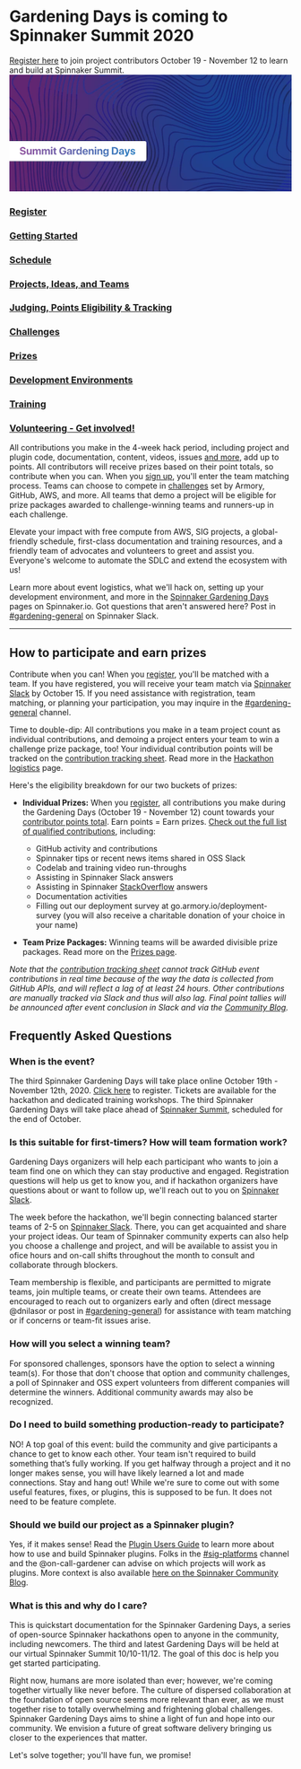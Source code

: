 # Gardening Days is coming to Spinnaker Summit 2020

[Register here](https://events.linuxfoundation.org/spinnaker-summit/register/) to join project contributors October 19 - November 12 to learn and build at Spinnaker Summit. 
![Summit Gardening Days Hero](Summit-Gardening-Banner.png "Summit Gardening")
### [Register](https://events.linuxfoundation.org/spinnaker-summit/register/)
### [Getting Started](getting-started.md)
### [Schedule](schedule.md)
### [Projects, Ideas, and Teams](project-ideas.md)
### [Judging, Points Eligibility & Tracking](points.md)
### [Challenges](challenges.md)
### [Prizes](prizes.md)
### [Development Environments](development-environments.md)
### [Training](training.md)
### [Volunteering - Get involved!](expert-volunteers.md)

All contributions you make in the 4-week hack period, including project and plugin code, documentation, content, videos, issues [and more](https://spinnaker.io/community/gardening/what-to-hack/), add up to points. All contributors will receive prizes based on their point totals, so contribute when you can. When you [sign up](https://events.linuxfoundation.org/spinnaker-summit/register/), you'll enter the team matching process. Teams can choose to compete in [challenges](challenges.md) set by Armory, GitHub, AWS, and more. All teams that demo a project will be eligible for prize packages awarded to challenge-winning teams and runners-up in each challenge. 

Elevate your impact with free compute from AWS, SIG projects, a global-friendly schedule, first-class documentation and training resources, and a friendly team of advocates and volunteers to greet and assist you. Everyone's welcome to automate the SDLC and extend the ecosystem with us!

Learn more about event logistics, what we'll hack on, setting up your development environment, and more in the [Spinnaker Gardening Days](https://www.spinnaker.io/community/gardening/) pages on Spinnaker.io. Got questions that aren't answered here? Post in [#gardening-general](https://spinnakerteam.slack.com/archives/CV4A90DPF) on Spinnaker Slack.



-------------------------

## How to participate and earn prizes

Contribute when you can! When you [register](https://events.linuxfoundation.org/spinnaker-summit/register/), you'll be matched with a team. If you have registered, you will receive your team match via [Spinnaker Slack](http://join.spinnaker.io) by October 15. If you need assistance with registration, team matching, or planning your participation, you may inquire in the [#gardening-general](https://spinnakerteam.slack.com/archives/CV4A90DPF) channel. 

Time to double-dip: All contributions you make in a team project count as individual contributions, and demoing a project enters your team to win a challenge prize package, too! Your individual contribution points will be tracked on the [contribution tracking sheet](https://go.armory.io/contributors). Read more in the [Hackathon logistics](https://www.spinnaker.io/community/gardening/hack-logistics/) page.

Here's the eligibility breakdown for our two buckets of prizes:

- **Individual Prizes:** When you [register](https://go.armory.io/gardening), all contributions you make during the Gardening Days (October 19 - November 12) count towards your [contributor points total](https://go.armory.io/contributors). Earn points = Earn prizes. [Check out the full list of qualified contributions](https://spinnaker.io/community/gardening/what-to-hack/), including:
  - GitHub activity and contributions
  - Spinnaker tips or recent news items shared in OSS Slack
  - Codelab and training video run-throughs
  - Assisting in Spinnaker Slack answers
  - Assisting in Spinnaker [StackOverflow](https://stackoverflow.com/questions/tagged/spinnaker) answers
  - Documentation activities
  - Filling out our deployment survey at go.armory.io/deployment-survey (you will also receive a charitable donation of your choice in your name)
  
 - **Team Prize Packages:** Winning teams will be awarded divisible prize packages. Read more on the [Prizes page](prizes.md).
 
 _Note that the [contribution tracking sheet](https://go.armory.io/contributors) cannot track GitHub event contributions in real time because of the way the data is collected from GitHub APIs, and will reflect a lag of at least 24 hours. Other contributions are manually tracked via Slack and thus will also lag. Final point tallies will be announced after event conclusion in Slack and via the [Community Blog](https://blog.spinnaker.io/)._
 
## Frequently Asked Questions

### When is the event?
The third Spinnaker Gardening Days will take place online October 19th - November 12th, 2020. [Click here](https://go.armory.io/gardening) to register. Tickets are available for the hackathon and dedicated training workshops. The third Spinnaker Gardening Days will take place ahead of [Spinnaker Summit](https://www.spinnakersummit.com/), scheduled for the end of October.

### Is this suitable for first-timers? How will team formation work?
Gardening Days organizers will help each participant who wants to join a team find one on which they can stay productive and engaged. Registration questions will help us get to know you, and if hackathon organizers have questions about or want to follow up, we'll reach out to you on [Spinnaker Slack](http://join.spinnaker.io). 

The week before the hackathon, we'll begin connecting  balanced starter teams of 2-5 on [Spinnaker Slack](http://join.spinnaker.io). There, you can get acquainted and share your project ideas. Our team of Spinnaker community experts can also help you choose a challenge and project, and will be available to assist you in ofice hours and on-call shifts throughout the month to consult and collaborate through blockers. 

Team membership is flexible, and participants are permitted to migrate teams, join multiple teams, or create their own teams. Attendees are encouraged to reach out to organizers early and often (direct message @dnilasor or post in [#gardening-general](https://spinnakerteam.slack.com/archives/CV4A90DPF)) for assistance with team matching or if concerns or team-fit issues arise. 

### How will you select a winning team?
For sponsored challenges, sponsors have the option to select a winning team(s). For those that don't choose that option and community challenges, a poll of Spinnaker and OSS expert volunteers from different companies will determine the winners. Additional community awards may also be recognized.

### Do I need to build something production-ready to participate?
NO! A top goal of this event: build the community and give participants a chance to get to know each other. Your team isn't required to build something that’s fully working. If you get halfway through a project and it no longer makes sense, you will have likely learned a lot and made connections. Stay and hang out! While we're sure to come out with some useful features, fixes, or plugins, this is supposed to be fun. It does not need to be feature complete.

### Should we build our project as a Spinnaker plugin?
Yes, if it makes sense! Read the [Plugin Users Guide](https://www.spinnaker.io/guides/user/plugin-users/) to learn more about how to use and build Spinnaker plugins. Folks in the [#sig-platforms](https://spinnakerteam.slack.com/archives/CPHARS3RA) channel and the @on-call-gardener can advise on which projects will work as plugins. More context is also available [here on the Spinnaker Community Blog](https://blog.spinnaker.io/spinnakers-extensibility-reaches-new-heights-with-plugins-645fd73f8d6a).

### What is this and why do I care?
This is quickstart documentation for the Spinnaker Gardening Days, a series of open-source Spinnaker hackathons open to anyone in the community, including newcomers. The third and latest Gardening Days will be held at our virtual Spinnaker Summit 10/10-11/12. The goal of this doc is help you get started participating.

Right now, humans are more isolated than ever; however, we're coming together virtually like never before. The culture of dispersed collaboration at the foundation of open source seems more relevant than ever, as we must together rise to totally overwhelming and frightening global challenges. Spinnaker Gardening Days aims to shine a light of fun and hope into our community. We envision a future of great software delivery bringing us closer to the experiences that matter. 

Let's solve together; you'll have fun, we promise!
